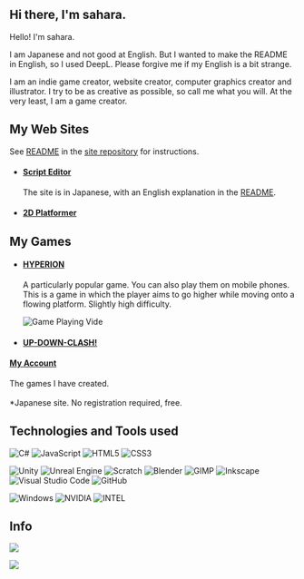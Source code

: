 ## Hi there, I'm sahara.

Hello! I'm sahara.

I am Japanese and not good at English. But I wanted to make the README in English, so I used DeepL. Please forgive me if my English is a bit strange.

I am an indie game creator, website creator, computer graphics creator and illustrator. I try to be as creative as possible, so call me what you will. At the very least, I am a game creator.

## My Web Sites
See [README](https://github.com/sahara581/site/blob/main/README.md) in the [site repository](https://github.com/sahara581/site) for instructions.
* #### [Script Editor](https://sahara581.github.io/site/Script/index.html)

  The site is in Japanese, with an English explanation in the [README](https://github.com/sahara581/site/blob/main/README.md).
* #### [2D Platformer](https://sahara581.github.io/site/PlatformerGame/index.html)

## My Games
* #### [HYPERION](https://unityroom.com/games/hyperion)
  A particularly popular game. You can also play them on mobile phones.<br>
  This is a game in which the player aims to go higher while moving onto a flowing platform.
  Slightly high difficulty.
  
  ![Game Playing Vide](https://os-worker.unityroom.com/unityroom_production/icon/103113/icon_20240824_093225.gif)
* #### [UP-DOWN-CLASH!](https://unityroom.com/games/up-down_rocket)
  
#### [My Account](https://unityroom.com/users/xvo0mbq61sgep8hr4ukj)
The games I have created.
<br>
<br>
*Japanese site. No registration required, free.


## Technologies and Tools used
![C#](https://img.shields.io/badge/-C_SHARP-000000.svg?logo=C&style=for-the-badge)
![JavaScript](https://img.shields.io/badge/-JavaScript-000000.svg?logo=JAVASCRIPT&style=for-the-badge)
![HTML5](https://img.shields.io/badge/-HTML5-000000.svg?logo=HTML5&style=for-the-badge)
![CSS3](https://img.shields.io/badge/-CSS3-000000.svg?logo=CSS3&style=for-the-badge)

![Unity](https://img.shields.io/badge/-Unity-000000.svg?logo=unity&style=for-the-badge)
![Unreal Engine](https://img.shields.io/badge/-Unreal_Engine-000000.svg?logo=UNREALENGINE&style=for-the-badge)
![Scratch](https://img.shields.io/badge/-Scratch-000000.svg?logo=SCRATCH&style=for-the-badge)
![Blender](https://img.shields.io/badge/-Blender-000000.svg?logo=BLENDER&style=for-the-badge)
![GIMP](https://img.shields.io/badge/-GIMP-000000.svg?logo=GIMP&style=for-the-badge)
![Inkscape](https://img.shields.io/badge/-Inkscape-000000.svg?logo=INKSCAPE&style=for-the-badge)
![Visual Studio Code](https://img.shields.io/badge/-Visual_Studio_Code-000000.svg?logo=VISUALSTUDIOCODE&style=for-the-badge)
![GitHub](https://img.shields.io/badge/-GitHub-000000.svg?logo=GITHUB&style=for-the-badge)

![Windows](https://img.shields.io/badge/-Windows-000000.svg?logo=WINDOWS&style=for-the-badge)
![NVIDIA](https://img.shields.io/badge/-NVIDIA-000000.svg?logo=NVIDIA&style=for-the-badge)
![INTEL](https://img.shields.io/badge/-Intel-000000.svg?logo=INTEL&style=for-the-badge)

## Info
![](https://github-readme-stats.vercel.app/api?username=sahara581&show_icons=true&locale=en)

![](https://github-readme-stats.vercel.app/api/top-langs?username=sahara581&show_icons=true&locale=en&layout=compact)
